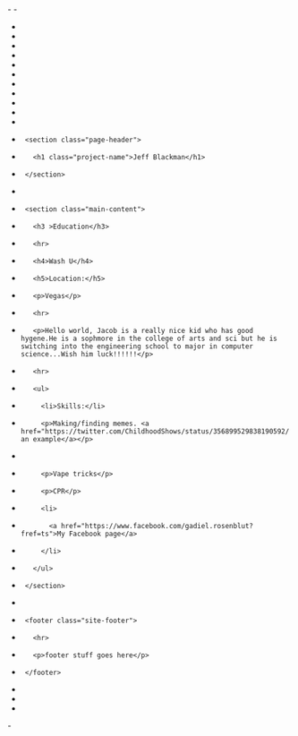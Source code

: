 -<!DOCTYPE html>
 -<html lang="en-us">
 -  <head>
 -    <meta charset="UTF-8">
 -    <title>Jeff Blackman</title>
 -    <meta name="viewport" content="width=device-width, initial-scale=1">
 -    <link rel="stylesheet" type="text/css" href="stylesheets/normalize.css" media="screen">
 -    <link href='https://fonts.googleapis.com/css?family=Open+Sans:400,700' rel='stylesheet' type='text/css'>
 -    <link rel="stylesheet" type="text/css" href="stylesheets/stylesheet.css" media="screen">
 -  </head>
 -  <body>
 -    <div class="container">
 -
 -      <section class="page-header">
 -        <h1 class="project-name">Jeff Blackman</h1>
 -      </section>
 -
 -      <section class="main-content">
 -        <h3 >Education</h3>
 -        <hr>
 -        <h4>Wash U</h4>
 -        <h5>Location:</h5>
 -        <p>Vegas</p>
 -        <hr>
 -        <p>Hello world, Jacob is a really nice kid who has good hygene.He is a sophmore in the college of arts and sci but he is switching into the engineering school to major in computer science...Wish him luck!!!!!!</p>
 -        <hr>
 -        <ul>
 -          <li>Skills:</li>
 -          <p>Making/finding memes. <a href="https://twitter.com/ChildhoodShows/status/356899529838190592/photo/1">Here's an example</a></p>
 -          
 -          <p>Vape tricks</p>
 -          <p>CPR</p>
 -          <li>
 -            <a href="https://www.facebook.com/gadiel.rosenblut?fref=ts">My Facebook page</a>
 -          </li>
 -        </ul>
 -      </section>
 -
 -      <footer class="site-footer">
 -        <hr>
 -        <p>footer stuff goes here</p>
 -      </footer>
 -
 -    </div>
 -  </body>
 -</html>
